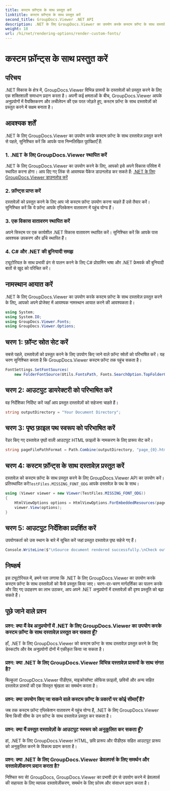 ```yaml
---
title: कस्टम फ़ॉन्ट्स के साथ प्रस्तुत करें
linktitle: कस्टम फ़ॉन्ट्स के साथ प्रस्तुत करें
second_title: GroupDocs.Viewer .NET API
description: .NET के लिए GroupDocs.Viewer का उपयोग करके कस्टम फ़ॉन्ट के साथ दस्तावेज़ प्रस्तुत करना सीखें। दृश्य प्रस्तुतियों को सहजता से बढ़ाएं।
weight: 18
url: /hi/net/rendering-options/render-custom-fonts/
---
```


# कस्टम फ़ॉन्ट्स के साथ प्रस्तुत करें

## परिचय
.NET विकास के क्षेत्र में, GroupDocs.Viewer विभिन्न प्रारूपों के दस्तावेज़ों को प्रस्तुत करने के लिए एक शक्तिशाली समाधान प्रदान करता है। अपनी कई क्षमताओं के बीच, GroupDocs.Viewer आपके अनुप्रयोगों में वैयक्तिकरण और लचीलेपन की एक परत जोड़ते हुए, कस्टम फ़ॉन्ट के साथ दस्तावेज़ों को प्रस्तुत करने में सक्षम बनाता है।
## आवश्यक शर्तें
.NET के लिए GroupDocs.Viewer का उपयोग करके कस्टम फ़ॉन्ट के साथ दस्तावेज़ प्रस्तुत करने से पहले, सुनिश्चित करें कि आपके पास निम्नलिखित पूर्वापेक्षाएँ हैं:
### 1. .NET के लिए GroupDocs.Viewer स्थापित करें
.NET के लिए GroupDocs.Viewer का उपयोग करने के लिए, आपको इसे अपने विकास परिवेश में स्थापित करना होगा। आप दिए गए लिंक से आवश्यक पैकेज डाउनलोड कर सकते हैं:
[.NET के लिए GroupDocs.Viewer डाउनलोड करें](https://releases.groupdocs.com/viewer/net/)
### 2. फ़ॉन्ट्स प्राप्त करें
दस्तावेज़ों को प्रस्तुत करने के लिए आप जो कस्टम फ़ॉन्ट उपयोग करना चाहते हैं उसे तैयार करें। सुनिश्चित करें कि ये फ़ॉन्ट आपके एप्लिकेशन वातावरण में पहुंच योग्य हैं।
### 3. एक विकास वातावरण स्थापित करें
अपने सिस्टम पर एक कार्यशील .NET विकास वातावरण स्थापित करें। सुनिश्चित करें कि आपके पास आवश्यक उपकरण और ढाँचे स्थापित हैं।
### 4. C# और .NET की बुनियादी समझ
ट्यूटोरियल के साथ प्रभावी ढंग से पालन करने के लिए C# प्रोग्रामिंग भाषा और .NET फ्रेमवर्क की बुनियादी बातों से खुद को परिचित करें।

## नामस्थान आयात करें
.NET के लिए GroupDocs.Viewer का उपयोग करके कस्टम फ़ॉन्ट के साथ दस्तावेज़ प्रस्तुत करने के लिए, आपको अपने प्रोजेक्ट में आवश्यक नामस्थान आयात करने की आवश्यकता है।

```csharp
using System;
using System.IO;
using GroupDocs.Viewer.Fonts;
using GroupDocs.Viewer.Options;
```

## चरण 1: फ़ॉन्ट स्रोत सेट करें
सबसे पहले, दस्तावेज़ों को प्रस्तुत करने के लिए उपयोग किए जाने वाले फ़ॉन्ट स्रोतों को परिभाषित करें। यह चरण सुनिश्चित करता है कि GroupDocs.Viewer कस्टम फ़ॉन्ट तक पहुंच सकता है।
```csharp
FontSettings.SetFontSources(
    new FolderFontSource(Utils.FontsPath, Fonts.SearchOption.TopFolderOnly));
```
## चरण 2: आउटपुट डायरेक्टरी को परिभाषित करें
वह निर्देशिका निर्दिष्ट करें जहाँ आप प्रस्तुत दस्तावेज़ों को सहेजना चाहते हैं।
```csharp
string outputDirectory = "Your Document Directory";
```
## चरण 3: पृष्ठ फ़ाइल पथ स्वरूप को परिभाषित करें
रेंडर किए गए दस्तावेज़ पृष्ठों वाली आउटपुट HTML फ़ाइलों के नामकरण के लिए प्रारूप सेट करें।
```csharp
string pageFilePathFormat = Path.Combine(outputDirectory, "page_{0}.html");
```
## चरण 4: कस्टम फ़ॉन्ट्स के साथ दस्तावेज़ प्रस्तुत करें
 दस्तावेज़ को कस्टम फ़ॉन्ट के साथ प्रस्तुत करने के लिए GroupDocs.Viewer API का उपयोग करें। प्रतिस्थापित करें`TestFiles.MISSING_FONT_ODG` आपके दस्तावेज़ के पथ के साथ।
```csharp
using (Viewer viewer = new Viewer(TestFiles.MISSING_FONT_ODG))
{
    HtmlViewOptions options = HtmlViewOptions.ForEmbeddedResources(pageFilePathFormat);
    viewer.View(options);
}
```
## चरण 5: आउटपुट निर्देशिका प्रदर्शित करें
उपयोगकर्ता को उस स्थान के बारे में सूचित करें जहां प्रस्तुत दस्तावेज़ पृष्ठ सहेजे गए हैं।
```csharp
Console.WriteLine($"\nSource document rendered successfully.\nCheck output in {outputDirectory}.");
```

## निष्कर्ष
इस ट्यूटोरियल में, हमने पता लगाया कि .NET के लिए GroupDocs.Viewer का उपयोग करके कस्टम फ़ॉन्ट के साथ दस्तावेज़ों को कैसे प्रस्तुत किया जाए। चरण-दर-चरण मार्गदर्शिका का पालन करके और दिए गए उदाहरण का लाभ उठाकर, आप अपने .NET अनुप्रयोगों में दस्तावेज़ों की दृश्य प्रस्तुति को बढ़ा सकते हैं।
## पूछे जाने वाले प्रश्न
### प्रश्न: क्या मैं वेब अनुप्रयोगों में .NET के लिए GroupDocs.Viewer का उपयोग करके कस्टम फ़ॉन्ट के साथ दस्तावेज़ प्रस्तुत कर सकता हूँ?
हाँ, .NET के लिए GroupDocs.Viewer को कस्टम फ़ॉन्ट के साथ दस्तावेज़ प्रस्तुत करने के लिए डेस्कटॉप और वेब अनुप्रयोगों दोनों में एकीकृत किया जा सकता है।
### प्रश्न: क्या .NET के लिए GroupDocs.Viewer विभिन्न दस्तावेज़ प्रारूपों के साथ संगत है?
बिल्कुल! GroupDocs.Viewer पीडीएफ, माइक्रोसॉफ्ट ऑफिस फ़ाइलों, छवियों और अन्य सहित दस्तावेज़ प्रारूपों की एक विस्तृत श्रृंखला का समर्थन करता है।
### प्रश्न: क्या उपयोग किए जा सकने वाले कस्टम फ़ॉन्ट के प्रकारों पर कोई सीमाएँ हैं?
जब तक कस्टम फ़ॉन्ट एप्लिकेशन वातावरण में पहुंच योग्य हैं, .NET के लिए GroupDocs.Viewer बिना किसी सीमा के उन फ़ॉन्ट के साथ दस्तावेज़ प्रस्तुत कर सकता है।
### प्रश्न: क्या मैं प्रस्तुत दस्तावेज़ों के आउटपुट स्वरूप को अनुकूलित कर सकता हूँ?
हां, .NET के लिए GroupDocs.Viewer HTML, छवि प्रारूप और पीडीएफ सहित आउटपुट प्रारूप को अनुकूलित करने के विकल्प प्रदान करता है।
### प्रश्न: क्या .NET के लिए GroupDocs.Viewer डेवलपर्स के लिए समर्थन और दस्तावेज़ीकरण प्रदान करता है?
निश्चित रूप से! GroupDocs, GroupDocs.Viewer का प्रभावी ढंग से उपयोग करने में डेवलपर्स की सहायता के लिए व्यापक दस्तावेज़ीकरण, समर्थन के लिए फ़ोरम और संसाधन प्रदान करता है।
